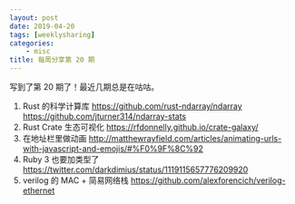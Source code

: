```yaml
---
layout: post
date: 2019-04-20
tags: [weeklysharing]
categories:
    - misc
title: 每周分享第 20 期
---
```


写到了第 20 期了！最近几期总是在咕咕。

1. Rust 的科学计算库 https://github.com/rust-ndarray/ndarray https://github.com/jturner314/ndarray-stats
2. Rust Crate 生态可视化 https://rfdonnelly.github.io/crate-galaxy/
3. 在地址栏里做动画 http://matthewrayfield.com/articles/animating-urls-with-javascript-and-emojis/#%F0%9F%8C%92
4. Ruby 3 也要加类型了 https://twitter.com/darkdimius/status/1119115657776209920
5. verilog 的 MAC + 简易网络栈 https://github.com/alexforencich/verilog-ethernet
